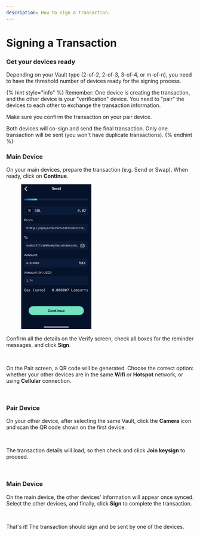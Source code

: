 ```yaml
---
description: How to sign a transaction.
---
```


# Signing a Transaction

### Get your devices ready

Depending on your Vault type (2-of-2, 2-of-3, 3-of-4, or m-of-n), you need to have the threshold number of devices ready for the signing process.

{% hint style="info" %}
Remember: One device is creating the transaction, and the other device is your "verification" device. You need to "pair" the devices to each other to exchange the transaction information.

Make sure you confirm the transaction on your pair device.

Both devices will co-sign and send the final transaction. Only one transaction will be sent (you won't have duplicate transactions).
{% endhint %}

### Main Device

On your main devices, prepare the transaction (e.g. Send or Swap). When ready, click on **Continue**.

<figure><img src="../.gitbook/assets/IMG_6382.jpeg" alt="" width="188"><figcaption></figcaption></figure>

Confirm all the details on the Verify screen, check all boxes for the reminder messages, and click **Sign**.

<figure><img src="https://github.com/SamYap0/Voltix-docs/assets/96066776/f1982625-164d-4e22-b90b-54b0da1d3abe" alt="" width="188"><figcaption></figcaption></figure>

On the Pair screen, a QR code will be generated. Choose the correct option: whether your other devices are in the same **Wifi** or **Hotspot** network, or using **Cellular** connection.

<figure><img src="https://github.com/SamYap0/Voltix-docs/assets/96066776/4004bb69-c534-45de-8579-8ef2f1dfbbe5" alt="" width="188"><figcaption></figcaption></figure>

### Pair Device

On your other device, after selecting the same Vault, click the **Camera** icon and scan the QR code shown on the first device.

<figure><img src="https://github.com/SamYap0/Voltix-docs/assets/96066776/fcd41309-8a01-4388-b067-96c6674076aa" alt="" width="188"><figcaption></figcaption></figure>

The transaction details will load, so then check and click **Join keysign** to proceed.

<figure><img src="https://github.com/SamYap0/Voltix-docs/assets/96066776/1fb864ec-a9e4-43dc-86db-560f7d789764" alt="" width="188"><figcaption></figcaption></figure>

### Main Device

On the main device, the other devices' information will appear once synced. Select the other devices, and finally, click **Sign** to complete the transaction.

<figure><img src="https://github.com/SamYap0/Voltix-docs/assets/96066776/e777c8ed-8dac-4683-ab31-4c612549534c" alt="" width="188"><figcaption></figcaption></figure>

That's it! The transaction should sign and be sent by one of the devices.
